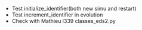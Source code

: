  - Test initialize_identifier(both new simu and restart)
 - Test increment_identifier in evolution
 - Check with Mathieu l339 classes_eds2.py
